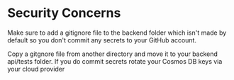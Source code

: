 # Security Concerns

Make sure to add a gitignore file to the backend folder which isn't made by default so you don't commit any secrets to your GitHub account. 

Copy a gitgnore file from another directory and move it to your backend api/tests folder. If you do commit secrets rotate your Cosmos DB keys via your cloud provider
